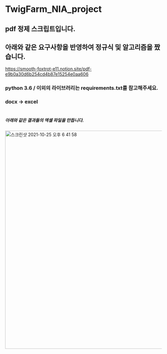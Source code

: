 # TwigFarm_NIA_project
## pdf 정제 스크립트입니다. 
## 아래와 같은 요구사항을 반영하여 정규식 및 알고리즘을 짰습니다. 
https://smooth-foxtrot-e11.notion.site/pdf-e9b0a30d6b254cd4b87e15254e0aa606  
### python 3.6 / 이외의 라이브러리는 requirements.txt를 참고해주세요.
### docx -> excel

#

##### 아래와 같은 결과들의 엑셀 파일을 만듭니다. 

<img width="700" alt="스크린샷 2021-10-25 오후 6 41 58" src="https://user-images.githubusercontent.com/67785225/138674961-2208b94f-aaba-4394-8ad2-46e4fb4f4415.png">
